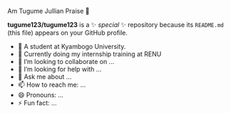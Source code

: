 Am Tugume Jullian Praise 👋

**tugume123/tugume123** is a ✨ _special_ ✨ repository because its `README.md` (this file) appears on your GitHub profile.


- 🔭 A student at Kyambogo University.
- 🌱 Currently doing my internship training at RENU
- 👯 I’m looking to collaborate on ...
- 🤔 I’m looking for help with ...
- 💬 Ask me about ...
- 📫 How to reach me: ...
- 😄 Pronouns: ...
- ⚡ Fun fact: ...
